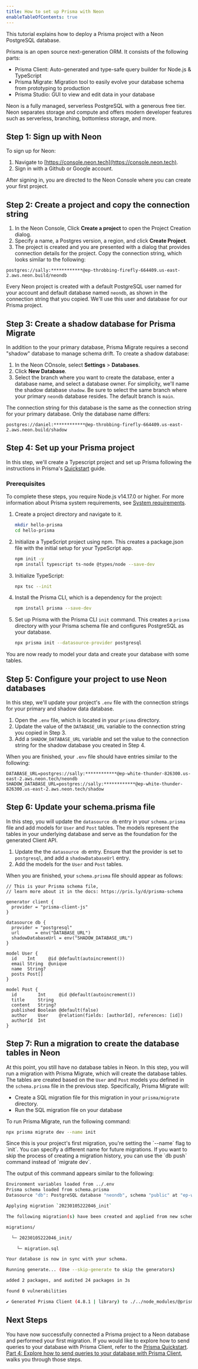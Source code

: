 ```yaml
---
title: How to set up Prisma with Neon
enableTableOfContents: true
---
```


This tutorial explains how to deploy a Prisma project with a Neon PostgreSQL database.

Prisma is an open source next-generation ORM. It consists of the following parts:

- Prisma Client: Auto-generated and type-safe query builder for Node.js & TypeScript
- Prisma Migrate: Migration tool to easily evolve your database schema from prototyping to production
- Prisma Studio: GUI to view and edit data in your database

Neon is a fully managed, serverless PostgreSQL with a generous free tier. Neon separates storage and compute and offers modern developer features such as serverless, branching, bottomless storage, and more.

## Step 1: Sign up with Neon

To sign up for Neon:

1. Navigate to [https://console.neon.tech](https://console.neon.tech).
2. Sign in with a Github or Google account.

After signing in, you are directed to the Neon Console where you can create your first project.

## Step 2: Create a project and copy the connection string

1. In the Neon Console, Click **Create a project** to open the Project Creation dialog.
1. Specify a name, a Postgres version, a region, and click **Create Project**.
1. The project is created and you are presented with a dialog that provides connection details for the project. Copy the connection string, which looks similar to the following:

```text
postgres://sally:************@ep-throbbing-firefly-664409.us-east-2.aws.neon.build/neondb
```

Every Neon project is created with a default PostgreSQL user named for your account and default database named `neondb`, as shown in the connection string that you copied. We'll use this user and database for our Prisma project.

## Step 3: Create a shadow database for Prisma Migrate

In addition to the your primary database, Prisma Migrate requires a second "shadow" database to manage schema drift. To create a shadow database:

1. In the Neon COnsole, select **Settings** > **Databases**.
1. Click **New Database**.
1. Select the branch where you want to create the database, enter a database name, and select a database owner. For simplicity, we'll name the shadow database `shadow`. Be sure to select the same branch where your primary `neondb` database resides. The default branch is `main`.

The connection string for this database is the same as the connection string for your primary database. Only the database name differs:

```text
postgres://daniel:************@ep-throbbing-firefly-664409.us-east-2.aws.neon.build/shadow
```

## Step 4: Set up your Prisma project

In this step, we'll create a Typescript project and set up Prisma following the instructions in Prisma's [Quickstart](https://www.prisma.io/docs/getting-started/quickstart) guide.

### Prerequisites

To complete these steps, you require Node.js v14.17.0 or higher. For more information about Prisma system requirements, see [System requirements](https://www.prisma.io/docs/reference/system-requirements).

1. Create a project directory and navigate to it.

    ```bash
    mkdir hello-prisma
    cd hello-prisma
    ```

1. Initialize a TypeScript project using npm. This creates a package.json file with the initial setup for your TypeScript app.

    ```bash
    npm init -y
    npm install typescript ts-node @types/node --save-dev
    ```

1. Initialize TypeScript:

    ```bash
    npx tsc --init
    ```

1. Install the Prisma CLI, which is a dependency for the project:

    ```bash
    npm install prisma --save-dev
    ```

1. Set up Prisma with the Prisma CLI `init` command. This creates a `prisma` directory with your Prisma schema file and configures PostgreSQL as your database. 

    ```bash
    npx prisma init --datasource-provider postgresql
    ```

You are now ready to model your data and create your database with some tables.

## Step 5: Configure your project to use Neon databases

In this step, we'll update your project's `.env` file with the connection strings for your primary and shadow data database.

1. Open the `.env` file, which is located in your `prisma` directory.
2. Update the value of the `DATABASE_URL` variable to the connection string you copied in Step 3.
3. Add a `SHADOW_DATABASE_URL` variable and set the value to the connection string for the shadow database you created in Step 4.

When you are finished, your `.env` file should have entries similar to the following:

```text
DATABASE_URL=postgres://sally:************@ep-white-thunder-826300.us-east-2.aws.neon.tech/neondb
SHADOW_DATABASE_URL=postgres://sally:************@ep-white-thunder-826300.us-east-2.aws.neon.tech/shadow
```

## Step 6: Update your schema.prisma file

In this step, you will update the `datasource db` entry in your `schema.prisma` file and add models for `User` and `Post` tables. The models represent the tables in your underlying database and serve as the foundation for the generated Client API.

1. Update the the `datasource db` entry. Ensure that the provider is set to `postgresql`, and add a `shadowDatabaseUrl` entry.
2. Add the models for the `User` and `Post` tables.

When you are finished, your `schema.prisma` file should appear as follows:

```text
// This is your Prisma schema file,
// learn more about it in the docs: https://pris.ly/d/prisma-schema

generator client {
  provider = "prisma-client-js"
}

datasource db {
  provider = "postgresql"
  url      = env("DATABASE_URL")
  shadowDatabaseUrl = env("SHADOW_DATABASE_URL")
}

model User {
  id    Int     @id @default(autoincrement())
  email String  @unique
  name  String?
  posts Post[]
}

model Post {
  id        Int     @id @default(autoincrement())
  title     String
  content   String?
  published Boolean @default(false)
  author    User    @relation(fields: [authorId], references: [id])
  authorId  Int
}
```

## Step 7: Run a migration to create the database tables in Neon

At this point, you still have no database tables in Neon. In this step, you will run a migration with Prisma Migrate, which will create the database tables. The tables are created based on the `User` and `Post` models you defined in the `schema.prisma` file in the previous step. Specifically, Prisma Migrate will:

- Create a SQL migration file for this migration in your `prisma/migrate` directory.
- Run the SQL migration file on your database

To run Prisma Migrate, run the following command:

```bash
npx prisma migrate dev --name init
```

<Admonition type="note">
Since this is your project's first migration, you're setting the `--name` flag to `init`. You can specify a different name for future migrations. If you want to skip the process of creating a migration history, you can use the `db push` command instead of `migrate dev`.

</Admonition>

The output of this command appears similar to the following:

```bash
Environment variables loaded from ../.env
Prisma schema loaded from schema.prisma
Datasource "db": PostgreSQL database "neondb", schema "public" at "ep-white-thunder-826300.us-east-2.aws.neon.tech:5432"

Applying migration `20230105222046_init`

The following migration(s) have been created and applied from new schema changes:

migrations/

  └─ 20230105222046_init/

    └─ migration.sql

Your database is now in sync with your schema.

Running generate... (Use --skip-generate to skip the generators)

added 2 packages, and audited 24 packages in 3s

found 0 vulnerabilities

✔ Generated Prisma Client (4.8.1 | library) to ./../node_modules/@prisma/client in 73ms
```

## Next Steps

You have now successfully connected a Prisma project to a Neon database and performed your first migration. If you would like to explore how to send queries to your database with Prisma Client, refer to the [Prisma Quickstart](https://www.prisma.io/docs/getting-started/quickstart). [Part 4: Explore how to send queries to your database with Prisma Client](https://www.prisma.io/docs/getting-started/quickstart#4-explore-how-to-send-queries-to-your-database-with-prisma-client), walks you through those steps.
